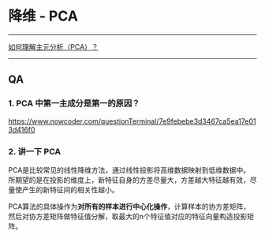 # 降维 - PCA

---

[如何理解主元分析（PCA）？](https://www.matongxue.com/madocs/1025/)





---

## QA

### 1. PCA  中第一主成分是第一的原因？

<https://www.nowcoder.com/questionTerminal/7e9febebe3d3467ca5ea17e013d416f0>

### 2. 讲一下 PCA

PCA是比较常见的线性降维方法，通过线性投影将高维数据映射到低维数据中。 所期望的是在投影的维度上，新特征自身的方差尽量大，方差越大特征越有效，尽量使产生的新特征间的相关性越小。

PCA算法的具体操作为**对所有的样本进行中心化操作**，计算样本的协方差矩阵，然后对协方差矩阵做特征值分解，取最大的n个特征值对应的特征向量构造投影矩阵。